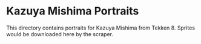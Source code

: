 # Kazuya Mishima Portraits

This directory contains portraits for Kazuya Mishima from Tekken 8.
Sprites would be downloaded here by the scraper.
